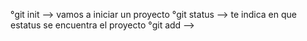 °git init --> vamos a iniciar un proyecto
°git status --> te indica en que estatus se encuentra el proyecto
°git add<file> -->
